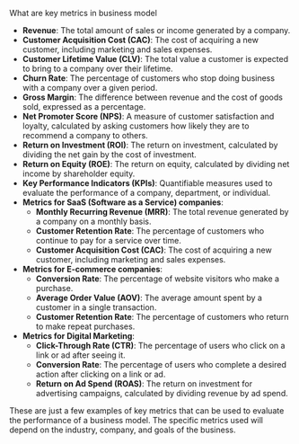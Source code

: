 What are key metrics in business model

- **Revenue**: The total amount of sales or income generated by a company.
- **Customer Acquisition Cost (CAC)**: The cost of acquiring a new customer, including marketing and sales expenses.
- **Customer Lifetime Value (CLV)**: The total value a customer is expected to bring to a company over their lifetime.
- **Churn Rate**: The percentage of customers who stop doing business with a company over a given period.
- **Gross Margin**: The difference between revenue and the cost of goods sold, expressed as a percentage.
- **Net Promoter Score (NPS)**: A measure of customer satisfaction and loyalty, calculated by asking customers how likely they are to recommend a company to others.
- **Return on Investment (ROI)**: The return on investment, calculated by dividing the net gain by the cost of investment.
- **Return on Equity (ROE)**: The return on equity, calculated by dividing net income by shareholder equity.
- **Key Performance Indicators (KPIs)**: Quantifiable measures used to evaluate the performance of a company, department, or individual.
- **Metrics for SaaS (Software as a Service) companies**:
    - **Monthly Recurring Revenue (MRR)**: The total revenue generated by a company on a monthly basis.
    - **Customer Retention Rate**: The percentage of customers who continue to pay for a service over time.
    - **Customer Acquisition Cost (CAC)**: The cost of acquiring a new customer, including marketing and sales expenses.
- **Metrics for E-commerce companies**:
    - **Conversion Rate**: The percentage of website visitors who make a purchase.
    - **Average Order Value (AOV)**: The average amount spent by a customer in a single transaction.
    - **Customer Retention Rate**: The percentage of customers who return to make repeat purchases.
- **Metrics for Digital Marketing**:
    - **Click-Through Rate (CTR)**: The percentage of users who click on a link or ad after seeing it.
    - **Conversion Rate**: The percentage of users who complete a desired action after clicking on a link or ad.
    - **Return on Ad Spend (ROAS)**: The return on investment for advertising campaigns, calculated by dividing revenue by ad spend.

These are just a few examples of key metrics that can be used to evaluate the performance of a business model. The specific metrics used will depend on the industry, company, and goals of the business.